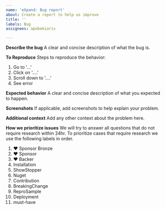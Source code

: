 ```yaml
---
name: 'eXpand: Bug report'
about: Create a report to help us improve
title: ''
labels: Bug
assignees: apobekiaris

---
```


**Describe the bug**
A clear and concise description of what the bug is.

**To Reproduce**
Steps to reproduce the behavior:
1. Go to '...'
2. Click on '....'
3. Scroll down to '....'
4. See error

**Expected behavior**
A clear and concise description of what you expected to happen.

**Screenshots**
If applicable, add screenshots to help explain your problem.

**Additional context**
Add any other context about the problem here.

**How we prioritize issues**
We will try to answer all questions that do not require research within 24hr.
To prioritize cases that require research we use the following labels in order.

1. ❤ Sponsor Bronze
2. ❤ Sponsor
3. ❤ Backer
4. Installation
5. ShowStopper
6. Nuget
7. Contribution
8. BreakingChange
9. ReproSample
10. Deployment
11. must-have
